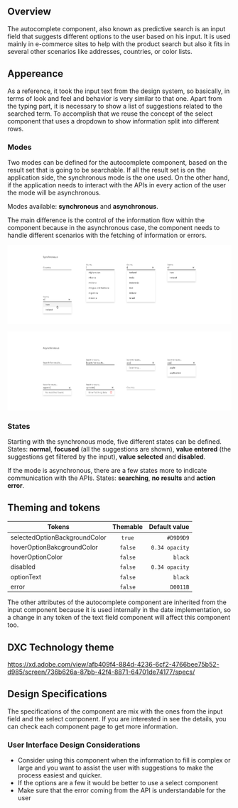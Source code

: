 ## Overview

The autocomplete component, also known as predictive search is an input field that suggests different options to the user based on his input. It is used mainly in e-commerce sites to help with the product search but also it fits in several other scenarios like addresses, countries, or color lists.  

## Appereance

As a reference, it took the input text from the design system, so basically, in terms of look and feel and behavior is very similar to that one. Apart from the typing part, it is necessary to show a list of suggestions related to the searched term. To accomplish that we reuse the concept of the select component that uses a dropdown to show information split into different rows.

### Modes

Two modes can be defined for the autocomplete component, based on the result set that is going to be searchable. 
If all the result set is on the application side, the synchronous mode is the one used.
On the other hand, if the application needs to interact with the APIs in every action of the user the mode will be asynchronous.

Modes available: __synchronous__ and __asynchronous__.

The main difference is the control of the information flow within the component because in the asynchronous case, the component needs to handle different scenarios with the fetching of information or errors.

![Autocomplete modes (synchronous)](images/autocomplete_modes.png)

![Autocomplete modes (asynchronous)](images/autocomplete_modes_2.png)

### States

Starting with the synchronous mode, five different states can be defined.
States: __normal__, __focused__ (all the suggestions are shown), __value entered__ (the suggestions get filtered by the input), __value selected__ and __disabled__.

If the mode is asynchronous, there are a few states more to indicate communication with the APIs.
States: __searching__, __no results__ and __action error__.

## Theming and tokens

| Tokens        | Themable      | Default value |
| ------------- |:-------------:| -------------:|
| selectedOptionBackgroundColor | `true`     | `#D9D9D9`  |
| hoverOptionBakcgroundColor | `false`     | `0.34 opacity`  |
| hoverOptionColor | `false`     | `black`  |
| disabled | `false`     | `0.34 opacity`  |
| optionText | `false`     | `black`  |
| error | `false`     | `D0011B`  |

The other attributes of the autocomplete component are inherited from the input component because it is used internally in the date implementation, so a change in any token of the text field component will affect this component too.

## DXC Technology theme

https://xd.adobe.com/view/afb409f4-884d-4236-6cf2-4766bee75b52-d985/screen/736b626a-87bb-42f4-8871-64701de74177/specs/

## Design Specifications

The specifications of the component are mix with the ones from the input field and the select component. If you are interested in see the details, you can check each component page to get more information.

### User Interface Design Considerations

- Consider using this component when the information to fill is complex or large and you want to assist the user with suggestions to make the process easiest and quicker.
- If the options are a few it would be better to use a select component
- Make sure that the error coming from the API is understandable for the user